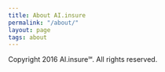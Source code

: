 ```yaml
---
title: About AI.insure
permalink: "/about/"
layout: page
tags: about
---
```


Copyright 2016 AI.insure℠. All rights reserved.
